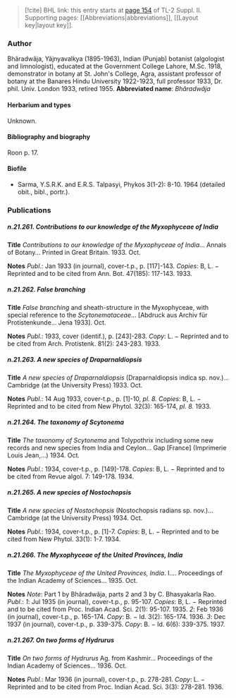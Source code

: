 > [!cite] BHL link: this entry starts at [page 154](https://www.biodiversitylibrary.org/page/33265351) of TL-2 Suppl. II.
> Supporting pages: [[Abbreviations|abbreviations]], [[Layout key|layout key]].

### Author

Bhâradwâja, Yâjnyavalkya (1895-1963), Indian (Punjab) botanist (algologist and limnologist), educated at the Government College Lahore, M.Sc. 1918, demonstrator in botany at St. John's College, Agra, assistant professor of botany at the Banares Hindu University 1922-1923, full professor 1933, Dr. phil. Univ. London 1933, retired 1955. 
**Abbreviated name**: *Bhâradwâja*

#### Herbarium and types

Unknown.

#### Bibliography and biography

Roon p. 17.

#### Biofile

- Sarma, Y.S.R.K. and E.R.S. Talpasyi, Phykos 3(1-2): 8-10. 1964 (detailed obit., bibl., portr.).

### Publications

##### n.21.261. Contributions to our knowledge of the Myxophyceae of India

**Title**
*Contributions to our knowledge of the Myxophyceae of India*... Annals of Botany... Printed in Great Britain. 1933. Oct.

**Notes**
*Publ*.: Jan 1933 (in journal), cover-t.p., p. \[117\]-143. *Copies*: B, L. − Reprinted and to be cited from Ann. Bot. 47(185): 117-143. 1933.

##### n.21.262. False branching

**Title**
*False branching* and sheath-structure in the Myxophyceae, with special reference to the *Scytonemataceae*... \[Abdruck aus Archiv für Protistenkunde... Jena 1933\]. Oct.

**Notes**
*Publ*.: 1933, cover (identif.), p. \[243\]-283. *Copy*: L. − Reprinted and to be cited from Arch. Protistenk. 81(2): 243-283. 1933.

##### n.21.263. A new species of Draparnaldiopsis

**Title**
*A new species of Draparnaldiopsis* (Draparnaldiopsis indica sp. nov.)... Cambridge (at the University Press) 1933. Oct.

**Notes**
*Publ*.: 14 Aug 1933, cover-t.p., p. \[1\]-10, *pl. 8.* *Copies*: B, L. − Reprinted and to be cited from New Phytol. 32(3): 165-174, *pl. 8.* 1933.

##### n.21.264. The taxonomy of Scytonema

**Title**
*The taxonomy of Scytonema* and Tolypothrix including some new records and new species from India and Ceylon... Gap \[France\] (Imprimerie Louis Jean,...) 1934. Oct.

**Notes**
*Publ*.: 1934, cover-t.p., p. \[149\]-178. *Copies*: B, L. − Reprinted and to be cited from Revue algol. 7: 149-178. 1934.

##### n.21.265. A new species of Nostochopsis

**Title**
*A new species of Nostochopsis* (Nostochopsis radians sp. nov.)... Cambridge (at the University Press) 1934. Oct.

**Notes**
*Publ*.: 1934, cover-t.p., p. \[1\]-7. *Copies*: B, L. − Reprinted and to be cited from New Phytol. 33(1): 1-7. 1934.

##### n.21.266. The Myxophyceae of the United Provinces, India

**Title**
*The Myxophyceae of the United Provinces, India*. I.... Proceedings of the Indian Academy of Sciences... 1935. Oct.

**Notes**
*Note*: Part 1 by Bhâradwâja, parts 2 and 3 by C. Bhasyakarla Rao.
*Publ*.: *1*: Jul 1935 (in journal), cover-t.p., p. 95-107. *Copies*: B, L. − Reprinted and to be cited from Proc. Indian Acad. Sci. 2(1): 95-107. 1935.
*2*: Feb 1936 (in journal), cover-t.p., p. 165-174. *Copy*: B. − Id. 3(2): 165-174. 1936.
*3*: Dec 1937 (in journal), cover-t.p., p. 339-375. *Copy*: B. − Id. 6(6): 339-375. 1937.

##### n.21.267. On two forms of Hydrurus

**Title**
*On two forms of Hydrurus* Ag. from Kashmir... Proceedings of the Indian Academy of Sciences... 1936. Oct.

**Notes**
*Publ*.: Mar 1936 (in journal), cover-t.p., p. 278-281. *Copy*: L. − Reprinted and to be cited from Proc. Indian Acad. Sci. 3(3): 278-281. 1936.

